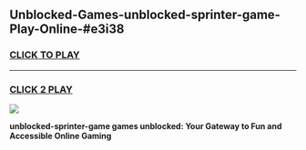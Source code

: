 
## Unblocked-Games-unblocked-sprinter-game-Play-Online-#e3i38
<h3>
<a href="https://premium.freeplayer.one?title=unblocked-sprinter-game&ref=27F">CLICK TO PLAY</a></h3>
<hr>

<h3>
<a href="https://premium.freeplayer.one?title=unblocked-sprinter-game&ref=27F">CLICK 2 PLAY</a>
  
</h3>

<a href="https://premium.freeplayer.one?title=unblocked-sprinter-game&ref=27F"><img src="https://clearcache.store/games.png"></a>


**unblocked-sprinter-game games unblocked: Your Gateway to Fun and Accessible Online Gaming**
